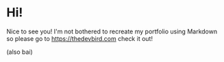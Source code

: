 # Hi!

Nice to see you! I'm not bothered to recreate my portfolio using Markdown so please go to https://thedevbird.com check it out!

(also bai)
